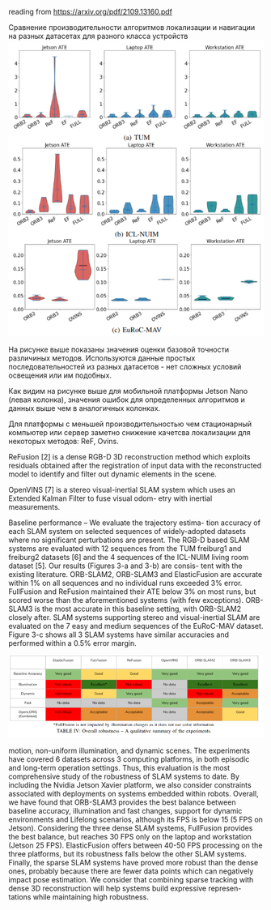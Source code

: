 reading from https://arxiv.org/pdf/2109.13160.pdf
<!--  -->

Сравнение производительности алгоритмов локализации и навигации на разных датасетах для разного класса устройств
![](2022-09-05-23-34-34.png)

На рисунке выше показаны значения оценки базовой точности различиных методов. Используются данные простых последовательностей из разных датасетов - нет сложных условий освещения или им подобных.

Как видим на рисунке выше для мобильной платформы Jetson Nano (левая колонка), значения ошибок для определенных алгоритмов и данных выше чем в аналогичных колонках.

Для платформы с меньшей производительностью чем стационарный компьютер или сервер заметно снижение качетсва локализации для некоторых методов: ReF, Ovins.

ReFusion [2] is a dense RGB-D 3D reconstruction method
which exploits residuals obtained after the registration of
input data with the reconstructed model to identify and filter
out dynamic elements in the scene.

<!-- Для метода с плотной картой возможно что не хватает оперативной памяти устройства для полноценных расчетов локализации. -->

OpenVINS [7] is a stereo visual-inertial SLAM system
which uses an Extended Kalman Filter to fuse visual odom-
etry with inertial measurements.

<!-- Решение визуальной одометрии может быть нестабильным если уменьшить частоту кадров при решении. -->


Baseline performance – We evaluate the trajectory estima-
tion accuracy of each SLAM system on selected sequences
of widely-adopted datasets where no significant perturbations
are present. The RGB-D based SLAM systems are evaluated
with 12 sequences from the TUM freiburg1 and freiburg2
datasets [6] and the 4 sequences of the ICL-NUIM living
room dataset [5]. Our results (Figures 3-a and 3-b) are consis-
tent with the existing literature. ORB-SLAM2, ORB-SLAM3
and ElasticFusion are accurate within 1% on all sequences
and no individual runs exceeded 3% error. FullFusion and
ReFusion maintained their ATE below 3% on most runs,
but scored worse than the aforementioned systems (with
few exceptions). ORB-SLAM3 is the most accurate in this
baseline setting, with ORB-SLAM2 closely after.
SLAM systems supporting stereo and visual-inertial
SLAM are evaluated on the 7 easy and medium sequences
of the EuRoC-MAV dataset. Figure 3-c shows all 3 SLAM
systems have similar accuracies and performed within a
0.5% error margin.






![](2022-09-05-23-30-44.png)

motion, non-uniform illumination, and dynamic scenes. The
experiments have covered 6 datasets across 3 computing
platforms, in both episodic and long-term operation settings.
Thus, this evaluation is the most comprehensive study of
the robustness of SLAM systems to date. By including the
Nvidia Jetson Xavier platform, we also consider constraints
associated with deployments on systems embedded within
robots.
Overall, we have found that ORB-SLAM3 provides the
best balance between baseline accuracy, illumination and
fast changes, support for dynamic environments and Lifelong
scenarios, although its FPS is below 15 (5 FPS on Jetson).
Considering the three dense SLAM systems, FullFusion
provides the best balance, but reaches 30 FPS only on the
laptop and workstation (Jetson 25 FPS). ElasticFusion offers
between 40-50 FPS processing on the three platforms, but
its robustness falls below the other SLAM systems.
Finally, the sparse SLAM systems have proved more
robust than the dense ones, probably because there are fewer
data points which can negatively impact pose estimation.
We consider that combining sparse tracking with dense 3D
reconstruction will help systems build expressive represen-
tations while maintaining high robustness.